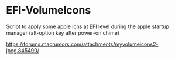 # EFI-VolumeIcons

Script to apply some apple icns at EFI level during the apple startup manager (alt-option key after power-on chime)

https://forums.macrumors.com/attachments/myvolumeicons2-jpeg.845490/
